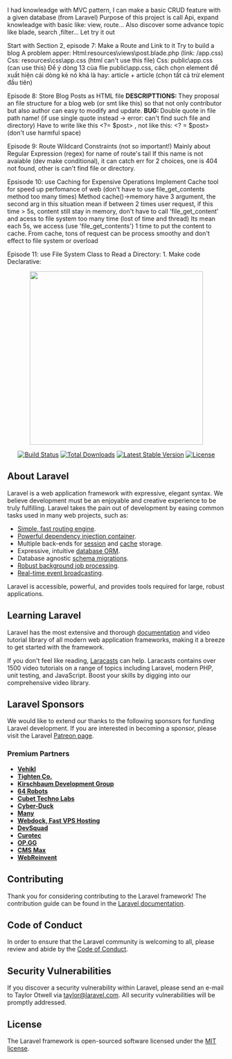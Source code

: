 I had knowleadge with MVC pattern, I can make a basic CRUD feature with a given database (from Laravel)
Purpose of this project is call Api, expand knowleadge with basic like: view, route... Also discover some advance topic like blade, search ,filter...
Let try it out

Start with Section 2, episode 7: Make a Route and Link to it
    Try to build a blog
    A problem apper: 
        Html:resources\views\post.blade.php (link: /app.css)
        Css: resources\css\app.css (html can't use this file)
        Css: public\app.css (can use this)
        <!-- small NOTE: <margin: auto> this propertise make a block line center with wrapped block outside -->
    Để ý dòng 13 của flie public\app.css, cách chọn element để xuất hiện cái dòng kẻ nó khá là hay: article + article (chọn tất cả trừ element đầu tiên)

Episode 8: Store Blog Posts as HTML file
    <strong> DESCRIPTTIONS: </strong>
    They proposal an file structure for a blog web (or smt like this) so that not only contributor but also author can easy to modify and update.
    <!-- NOTE: chiều của dấu "/" rất quan trọng, nếu dùng trong những hàm của class Route, hoặc bên phần Model, Controller tương tác với nhau, thì là dấu này: "/". Nếu dùng để include file thì dùng "\" -->
    <strong>BUG: </strong>
    Double quote in file path name! (if use single quote instead -> error: can't find such file and directory)
    Have to write like this <?= $post> , not like this: <? = $post> (don't use harmful space)

Episode 9: Route Wildcard Constraints (not so important!)
    Mainly about Regular Expression (regex) for name of route's tail 
    If this name is not avaiable (dev make conditional), it can catch err for 2 choices, one is 404 not found, other is can't find file or directory.

Epsisode 10: use Caching for Expensive Operations
    Implement Cache tool for speed up perfomance of web (don't have to use file_get_contents method too many times)
    Method cache()->memory have 3 argument, the second arg in this situation mean if between 2 times user request, if this time > 5s, content still stay in memory, don't have to call 'file_get_content' and acess to file system too many time (lost of time and thread)
    Its mean each 5s, we access (use 'file_get_contents') 1 time to put the content to cache. From cache, tons of request can be process smoothy and don't effect to file system or overload

Episode 11: use File System Class to Read a Directory:
    1. Make code Declarative:

<p align="center"><a href="https://laravel.com" target="_blank"><img src="https://raw.githubusercontent.com/laravel/art/master/logo-lockup/5%20SVG/2%20CMYK/1%20Full%20Color/laravel-logolockup-cmyk-red.svg" width="400"></a></p>

<p align="center">
<a href="https://travis-ci.org/laravel/framework"><img src="https://travis-ci.org/laravel/framework.svg" alt="Build Status"></a>
<a href="https://packagist.org/packages/laravel/framework"><img src="https://img.shields.io/packagist/dt/laravel/framework" alt="Total Downloads"></a>
<a href="https://packagist.org/packages/laravel/framework"><img src="https://img.shields.io/packagist/v/laravel/framework" alt="Latest Stable Version"></a>
<a href="https://packagist.org/packages/laravel/framework"><img src="https://img.shields.io/packagist/l/laravel/framework" alt="License"></a>
</p>

## About Laravel

Laravel is a web application framework with expressive, elegant syntax. We believe development must be an enjoyable and creative experience to be truly fulfilling. Laravel takes the pain out of development by easing common tasks used in many web projects, such as:

- [Simple, fast routing engine](https://laravel.com/docs/routing).
- [Powerful dependency injection container](https://laravel.com/docs/container).
- Multiple back-ends for [session](https://laravel.com/docs/session) and [cache](https://laravel.com/docs/cache) storage.
- Expressive, intuitive [database ORM](https://laravel.com/docs/eloquent).
- Database agnostic [schema migrations](https://laravel.com/docs/migrations).
- [Robust background job processing](https://laravel.com/docs/queues).
- [Real-time event broadcasting](https://laravel.com/docs/broadcasting).

Laravel is accessible, powerful, and provides tools required for large, robust applications.

## Learning Laravel

Laravel has the most extensive and thorough [documentation](https://laravel.com/docs) and video tutorial library of all modern web application frameworks, making it a breeze to get started with the framework.

If you don't feel like reading, [Laracasts](https://laracasts.com) can help. Laracasts contains over 1500 video tutorials on a range of topics including Laravel, modern PHP, unit testing, and JavaScript. Boost your skills by digging into our comprehensive video library.

## Laravel Sponsors

We would like to extend our thanks to the following sponsors for funding Laravel development. If you are interested in becoming a sponsor, please visit the Laravel [Patreon page](https://patreon.com/taylorotwell).

### Premium Partners

- **[Vehikl](https://vehikl.com/)**
- **[Tighten Co.](https://tighten.co)**
- **[Kirschbaum Development Group](https://kirschbaumdevelopment.com)**
- **[64 Robots](https://64robots.com)**
- **[Cubet Techno Labs](https://cubettech.com)**
- **[Cyber-Duck](https://cyber-duck.co.uk)**
- **[Many](https://www.many.co.uk)**
- **[Webdock, Fast VPS Hosting](https://www.webdock.io/en)**
- **[DevSquad](https://devsquad.com)**
- **[Curotec](https://www.curotec.com/services/technologies/laravel/)**
- **[OP.GG](https://op.gg)**
- **[CMS Max](https://www.cmsmax.com/)**
- **[WebReinvent](https://webreinvent.com/?utm_source=laravel&utm_medium=github&utm_campaign=patreon-sponsors)**

## Contributing

Thank you for considering contributing to the Laravel framework! The contribution guide can be found in the [Laravel documentation](https://laravel.com/docs/contributions).

## Code of Conduct

In order to ensure that the Laravel community is welcoming to all, please review and abide by the [Code of Conduct](https://laravel.com/docs/contributions#code-of-conduct).

## Security Vulnerabilities

If you discover a security vulnerability within Laravel, please send an e-mail to Taylor Otwell via [taylor@laravel.com](mailto:taylor@laravel.com). All security vulnerabilities will be promptly addressed.

## License

The Laravel framework is open-sourced software licensed under the [MIT license](https://opensource.org/licenses/MIT).
